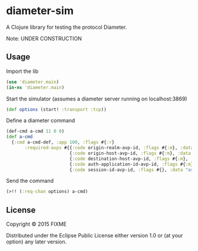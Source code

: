 # diameter-sim

A Clojure library for testing the protocol Diameter.

Note: UNDER CONSTRUCTION

## Usage

Import the lib
```clojure
(use 'diameter.main)
(in-ns 'diameter.main)
```

Start the simulator (assumes a diameter server running on localhost:3869)
```clojure
(def options (start! :transport :tcp))
```
Define a diameter command
```clojure
(def-cmd a-cmd 11 0 0)
(def a-cmd 
  {:cmd a-cmd-def, :app 100, :flags #{:r} 
       :required-avps #{{:code origin-realm-avp-id, :flags #{:m}, :data "cl"}
                        {:code origin-host-avp-id, :flags #{:m}, :data "localhost"}
                        {:code destination-host-avp-id, :flags #{:m}, :data "dr"}
                        {:code auth-application-id-avp-id, :flags #{:m}, :data 100}
                        {:code session-id-avp-id, :flags #{}, :data "asdf"}}})
```

Send the command
```clojure                        
(>!! (:req-chan options) a-cmd)
```

## License

Copyright © 2015 FIXME

Distributed under the Eclipse Public License either version 1.0 or (at
your option) any later version.
